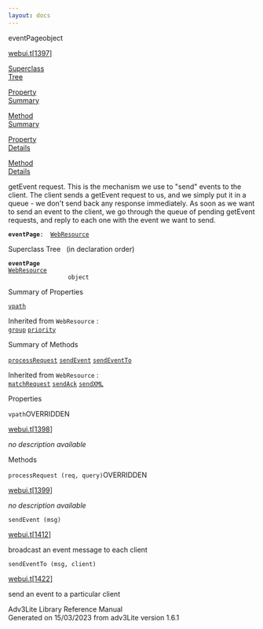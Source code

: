 ```yaml
---
layout: docs
---
```

<span class="title">eventPage</span><span class="type">object</span>

[webui.t](../file/webui.t.html)\[[1397](../source/webui.t.html#1397)\]

[Superclass  
Tree](#_SuperClassTree_)

[Property  
Summary](#_PropSummary_)

[Method  
Summary](#_MethodSummary_)

[Property  
Details](#_Properties_)

[Method  
Details](#_Methods_)



getEvent request. This is the mechanism we use to "send" events to the
client. The client sends a getEvent request to us, and we simply put it
in a queue - we don't send back any response immediately. As soon as we
want to send an event to the client, we go through the queue of pending
getEvent requests, and reply to each one with the event we want to send.

**`eventPage`**` :   `[`WebResource`](../object/WebResource.html)



<span id="_SuperClassTree_"></span>



<span class="hdln">Superclass Tree</span>   (in declaration order)



**`eventPage`**  
[`WebResource`](../object/WebResource.html)  
`                 object`  
<span id="_PropSummary_"></span>



<span class="hdln">Summary of Properties</span>  



[`vpath`](#vpath)

Inherited from `WebResource` :  
[`group`](../object/WebResource.html#group) [`priority`](../object/WebResource.html#priority)

<span id="_MethodSummary_"></span>



<span class="hdln">Summary of Methods</span>  



[`processRequest`](#processRequest) [`sendEvent`](#sendEvent) [`sendEventTo`](#sendEventTo)

Inherited from `WebResource` :  
[`matchRequest`](../object/WebResource.html#matchRequest) [`sendAck`](../object/WebResource.html#sendAck) [`sendXML`](../object/WebResource.html#sendXML)

<span id="_Properties_"></span>



<span class="hdln">Properties</span>  



<span id="vpath"></span>

`vpath`<span class="rem">OVERRIDDEN</span>

[webui.t](../file/webui.t.html)\[[1398](../source/webui.t.html#1398)\]



*no description available*



<span id="_Methods_"></span>



<span class="hdln">Methods</span>  



<span id="processRequest"></span>

`processRequest (req, query)`<span class="rem">OVERRIDDEN</span>

[webui.t](../file/webui.t.html)\[[1399](../source/webui.t.html#1399)\]



*no description available*



<span id="sendEvent"></span>

`sendEvent (msg)`

[webui.t](../file/webui.t.html)\[[1412](../source/webui.t.html#1412)\]



broadcast an event message to each client



<span id="sendEventTo"></span>

`sendEventTo (msg, client)`

[webui.t](../file/webui.t.html)\[[1422](../source/webui.t.html#1422)\]



send an event to a particular client





Adv3Lite Library Reference Manual  
Generated on 15/03/2023 from adv3Lite version 1.6.1


